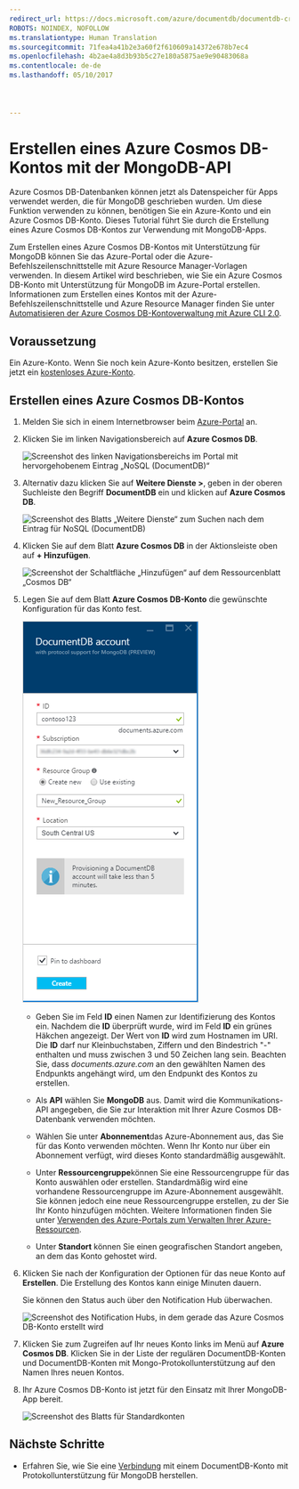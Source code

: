 ```yaml
---
redirect_url: https://docs.microsoft.com/azure/documentdb/documentdb-create-account
ROBOTS: NOINDEX, NOFOLLOW
ms.translationtype: Human Translation
ms.sourcegitcommit: 71fea4a41b2e3a60f2f610609a14372e678b7ec4
ms.openlocfilehash: 4b2ae4a8d3b93b5c27e180a5875ae9e90483068a
ms.contentlocale: de-de
ms.lasthandoff: 05/10/2017



---
```


# <a name="create-an-azure-cosmos-db-account-with-mongodb-api"></a>Erstellen eines Azure Cosmos DB-Kontos mit der MongoDB-API
Azure Cosmos DB-Datenbanken können jetzt als Datenspeicher für Apps verwendet werden, die für MongoDB geschrieben wurden. Um diese Funktion verwenden zu können, benötigen Sie ein Azure-Konto und ein Azure Cosmos DB-Konto. Dieses Tutorial führt Sie durch die Erstellung eines Azure Cosmos DB-Kontos zur Verwendung mit MongoDB-Apps. 

Zum Erstellen eines Azure Cosmos DB-Kontos mit Unterstützung für MongoDB können Sie das Azure-Portal oder die Azure-Befehlszeilenschnittstelle mit Azure Resource Manager-Vorlagen verwenden. In diesem Artikel wird beschrieben, wie Sie ein Azure Cosmos DB-Konto mit Unterstützung für MongoDB im Azure-Portal erstellen. Informationen zum Erstellen eines Kontos mit der Azure-Befehlszeilenschnittstelle und Azure Resource Manager finden Sie unter [Automatisieren der Azure Cosmos DB-Kontoverwaltung mit Azure CLI 2.0](documentdb-automation-resource-manager-cli.md).

## <a name="prerequisite"></a>Voraussetzung
Ein Azure-Konto. Wenn Sie noch kein Azure-Konto besitzen, erstellen Sie jetzt ein [kostenloses Azure-Konto](https://azure.microsoft.com/free/).
## <a name="create-an-azure-cosmos-db-account"></a>Erstellen eines Azure Cosmos DB-Kontos

1. Melden Sie sich in einem Internetbrowser beim [Azure-Portal](https://portal.azure.com) an.
2. Klicken Sie im linken Navigationsbereich auf **Azure Cosmos DB**.

    ![Screenshot des linken Navigationsbereichs im Portal mit hervorgehobenem Eintrag „NoSQL (DocumentDB)“](./media/documentdb-create-mongodb-account/portalleftnav.png)

3. Alternativ dazu klicken Sie auf **Weitere Dienste >**, geben in der oberen Suchleiste den Begriff **DocumentDB** ein und klicken auf **Azure Cosmos DB**.

    ![Screenshot des Blatts „Weitere Dienste“ zum Suchen nach dem Eintrag für NoSQL (DocumentDB)](./media/documentdb-create-mongodb-account/more-services-search.PNG)

4. Klicken Sie auf dem Blatt **Azure Cosmos DB** in der Aktionsleiste oben auf **+ Hinzufügen**.

    ![Screenshot der Schaltfläche „Hinzufügen“ auf dem Ressourcenblatt „Cosmos DB“](./media/documentdb-create-mongodb-account/add-documentdb-account.png)

5. Legen Sie auf dem Blatt **Azure Cosmos DB-Konto** die gewünschte Konfiguration für das Konto fest.

   ![Screenshot des Blatts für ein neues Azure Cosmos DB-Konto mit Protokollunterstützung für MongoDB](./media/documentdb-create-mongodb-account/create-documentdb-mongodb-account.PNG)

    - Geben Sie im Feld **ID** einen Namen zur Identifizierung des Kontos ein.  Nachdem die **ID** überprüft wurde, wird im Feld **ID** ein grünes Häkchen angezeigt. Der Wert von **ID** wird zum Hostnamen im URI. Die **ID** darf nur Kleinbuchstaben, Ziffern und den Bindestrich "-" enthalten und muss zwischen 3 und 50 Zeichen lang sein. Beachten Sie, dass *documents.azure.com* an den gewählten Namen des Endpunkts angehängt wird, um den Endpunkt des Kontos zu erstellen.

    - Als **API** wählen Sie **MongoDB** aus. Damit wird die Kommunikations-API angegeben, die Sie zur Interaktion mit Ihrer Azure Cosmos DB-Datenbank verwenden möchten.

    - Wählen Sie unter **Abonnement**das Azure-Abonnement aus, das Sie für das Konto verwenden möchten. Wenn Ihr Konto nur über ein Abonnement verfügt, wird dieses Konto standardmäßig ausgewählt.

    - Unter **Ressourcengruppe**können Sie eine Ressourcengruppe für das Konto auswählen oder erstellen.  Standardmäßig wird eine vorhandene Ressourcengruppe im Azure-Abonnement ausgewählt.  Sie können jedoch eine neue Ressourcengruppe erstellen, zu der Sie Ihr Konto hinzufügen möchten. Weitere Informationen finden Sie unter [Verwenden des Azure-Portals zum Verwalten Ihrer Azure-Ressourcen](../azure-portal/resource-group-portal.md).

    - Unter **Standort** können Sie einen geografischen Standort angeben, an dem das Konto gehostet wird.

6. Klicken Sie nach der Konfiguration der Optionen für das neue Konto auf **Erstellen**.  Die Erstellung des Kontos kann einige Minuten dauern.

   Sie können den Status auch über den Notification Hub überwachen.  

   ![Screenshot des Notification Hubs, in dem gerade das Azure Cosmos DB-Konto erstellt wird](./media/documentdb-create-mongodb-account/create-documentdb-mongodb-deployment-status.png)  

7. Klicken Sie zum Zugreifen auf Ihr neues Konto links im Menü auf **Azure Cosmos DB**. Klicken Sie in der Liste der regulären DocumentDB-Konten und DocumentDB-Konten mit Mongo-Protokollunterstützung auf den Namen Ihres neuen Kontos.
8. Ihr Azure Cosmos DB-Konto ist jetzt für den Einsatz mit Ihrer MongoDB-App bereit.

   ![Screenshot des Blatts für Standardkonten](./media/documentdb-create-mongodb-account/defaultaccountblade.png)

## <a name="next-steps"></a>Nächste Schritte
* Erfahren Sie, wie Sie eine [Verbindung](documentdb-connect-mongodb-account.md) mit einem DocumentDB-Konto mit Protokollunterstützung für MongoDB herstellen.

